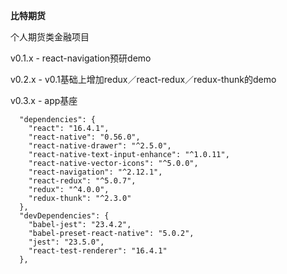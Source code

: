 
**比特期货**

个人期货类金融项目

v0.1.x - react-navigation预研demo

v0.2.x - v0.1基础上增加redux／react-redux／redux-thunk的demo

v0.3.x - app基座

```
  "dependencies": {
    "react": "16.4.1",
    "react-native": "0.56.0",
    "react-native-drawer": "^2.5.0",
    "react-native-text-input-enhance": "^1.0.11",
    "react-native-vector-icons": "^5.0.0",
    "react-navigation": "^2.12.1",
    "react-redux": "^5.0.7",
    "redux": "^4.0.0",
    "redux-thunk": "^2.3.0"
  },
  "devDependencies": {
    "babel-jest": "23.4.2",
    "babel-preset-react-native": "5.0.2",
    "jest": "23.5.0",
    "react-test-renderer": "16.4.1"
  },
  ```
